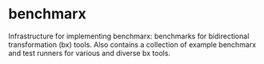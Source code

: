 # benchmarx
Infrastructure for implementing benchmarx: benchmarks for bidirectional transformation (bx) tools.   Also contains a collection of example benchmarx and test runners for various and diverse bx tools.
